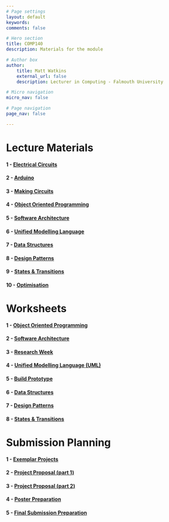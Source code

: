 ```yaml
---
# Page settings
layout: default
keywords:
comments: false

# Hero section
title: COMP140
description: Materials for the module

# Author box
author:
    title: Matt Watkins
    external_url: false
    description: Lecturer in Computing - Falmouth University

# Micro navigation
micro_nav: false

# Page navigation
page_nav: false

---
```

# Lecture Materials

#### 1 - [Electrical Circuits](../electrical-circuits-lm "Electrical Circuits Lecture Materials")
#### 2 - [Arduino](../arduino-lm "Arduino Lecture Materials")
#### 3 - [Making Circuits](../making-circuits-lm "Making Circuits Lecture Materials")
#### 4 - [Object Oriented Programming](../oop-lm "OOP Lecture Materials")
#### 5 - [Software Architecture](../software-architecture-lm "Software Architecture Lecture Materials")
#### 6 - [Unified Modelling Language](../uml-lm "UML Lecture Materials")
#### 7 - [Data Structures](../data-structures-lm "Data Structures Lecture Materials")
#### 8 - [Design Patterns](../design-patterns-lm "Design Patterns Lecture Materials")
#### 9 - [States & Transitions](../cybernetics-lm "Cybernetics Lecture Materials")
#### 10 - [Optimisation](../optimisation-lm "Optimisation Lecture Materials")

# Worksheets

#### 1 - [Object Oriented Programming](../oop-ws "OOP")
#### 2 - [Software Architecture](../software-architecture-ws "Software Architecture")
#### 3 - [Research Week](../research-week-ws "Research Week")
#### 4 - [Unified Modelling Language (UML)](../uml-ws "UML")
#### 5 - [Build Prototype](../prototype-ws "Build Prototype")
#### 6 - [Data Structures](../data-structures-ws "Data Structures")
#### 7 - [Design Patterns](../design-patterns-ws "Design Patterns")
#### 8 - [States & Transitions](../cybernetics-ws "States & Transitions") 
<!---#### 9 - [Optimisation](../optimisation-ws "Optimisation")-->
    
# Submission Planning

#### 1 - [Exemplar Projects](../exemplar-research "Exemplar Projects")
#### 2 - [Project Proposal (part 1)](../project-proposal-part-1 "Project Proposal Part 1")
#### 3 - [Project Proposal (part 2)](../project-proposal-part-2 "Project Proposal Part 2")
#### 4 - [Poster Preparation](../poster-preparation "Poster Preparation")
#### 5 - [Final Submission Preparation](../final-submission-preparation "Final Submission Preparation")


    
<!--stackedit_data:
eyJoaXN0b3J5IjpbLTE1OTgyNjI5MTgsLTc1MDI5MDA4NiwtOD
kxMzYxMDg0LDI3ODIzOTU1OCwtMTU5ODI2MjkxOCwtMTE4OTI1
ODk0NSwtMTEzMjA3Mjc1OSwxOTg4MjIwMzQ5LC0zMzczNzE5Mj
csMTc3OTQ2NDk4MCwtNTQ1MjQ5ODMyLC0xODY4NDQ1NywtMjk1
MDQ0NTk4LC0yMTQxMTAzNTM3LC0yOTg2NTg2MTEsLTYwNDU4MD
E1MSw5MDc3OTc3MjgsMTI2NjQ1NDU3MywtMTk5ODU2NzMxOSwt
Nzk2MTQxMjA1XX0=
-->